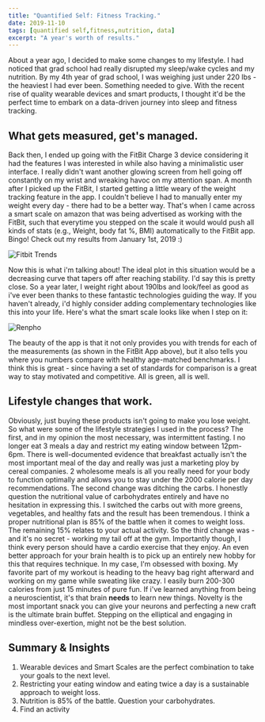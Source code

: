 ```yaml
---
title: "Quantified Self: Fitness Tracking."
date: 2019-11-10
tags: [quantified self,fitness,nutrition, data]
excerpt: "A year's worth of results."
---
```


About a year ago, I decided to make some changes to my lifestyle. I had noticed that grad school had really disrupted my sleep/wake cycles and my nutrition. By my 4th year of grad school, I was weighing just under 220 lbs - the heaviest I had ever been. Something needed to give. With the recent rise of quality wearable devices and smart products, I thought it'd be the perfect time to embark on a data-driven journey into sleep and fitness tracking.

## What gets measured, get's managed.

Back then, I ended up going with the FitBit Charge 3 device considering it had the features I was interested in while also having a minimalistic user interface. I really didn't want another glowing screen from hell going off constantly on my wrist and wreaking havoc on my attention span. A month after I picked up the FitBit, I started getting a little weary of the weight tracking feature in the app. I couldn't believe I had to manually enter my weight every day - there had to be a better way. That's when I came across a smart scale on amazon that was being advertised as working with the FitBit, such that everytime you stepped on the scale it would would push all kinds of stats (e.g., Weight, body fat %, BMI) automatically to the FitBit app. Bingo! Check out my results from January 1st, 2019 :)

<img src="{{ site.url }}{{site.baseurl }}/assets/images/Fitbit.png" alt="Fitbit Trends">

Now this is what i'm talking about! The ideal plot in this situation would be a decreasing curve that tapers off after reaching stability. I'd say this is pretty close. So a year later, I weight right about 190lbs and look/feel as good as i've ever been thanks to these fantastic technologies guiding the way. If you haven't already, i'd highly consider adding complementary technologies like this into your life. Here's what the smart scale looks like when I step on it:

<img src="{{ site.url }}{{site.baseurl }}/assets/images/Renpho.jpeg" alt="Renpho">

The beauty of the app is that it not only provides you with trends for each of the measurements (as shown in the FitBit App above), but it also tells you where you numbers compare with healthy age-matched benchmarks. I think this is great - since having a set of standards for comparison is a great way to stay motivated and competitive. All is green, all is well.

## Lifestyle changes that work.
Obviously, just buying these products isn't going to make you lose weight. So what were some of the lifestyle strategies I used in the process? The first, and in my opinion the most necessary, was intermittent fasting. I no longer eat 3 meals a day and restrict my eating window between 12pm- 6pm. There is well-documented evidence that breakfast actually isn't the most important meal of the day and really was just a marketing ploy by cereal companies. 2 wholesome meals is all you really need for your body to function optimally and allows you to stay under the 2000 calorie per day recommendations. The second change was ditching the carbs. I honestly question the nutritional value of carbohydrates entirely and have no hesitation in expressing this. I switched the carbs out with more greens, vegetables, and healthy fats and the result has been tremendous. I think a proper nutritional plan is 85% of the battle when it comes to weight loss. The remaining 15% relates to your actual activity. So the third change was - and it's no secret - working my tail off at the gym. Importantly though, I think every person should have a cardio exercise that they enjoy.
An even better approach for your brain health is to pick up an entirely new hobby for this that requires technique. In my case, I'm obsessed with boxing. My favorite part of my workout is heading to the heavy bag right afterward and working on my game while sweating like crazy. I easily burn 200-300 calories from just 15 minutes of pure fun. If i've learned anything from being a neuroscientist, it's that brain **needs** to learn new things. Novelty is the most important snack you can give your neurons and perfecting a new craft is the ultimate brain buffet. Stepping on the elliptical and engaging in mindless over-exertion, might not be the best solution.


## Summary & Insights
1. Wearable devices and Smart Scales are the perfect combination to take your goals to the next level.
2. Restricting your eating window and eating twice a day is a sustainable approach to weight loss.
3. Nutrition is 85% of the battle. Question your carbohydrates.
3. Find an activity
